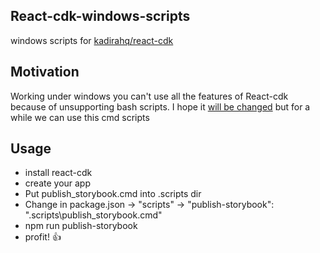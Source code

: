 ## React-cdk-windows-scripts
windows scripts for [kadirahq/react-cdk](https://github.com/kadirahq/react-cdk)
## Motivation 
Working under windows you can't use all the features of React-cdk because of unsupporting bash scripts. I hope it [will be changed](https://github.com/kadirahq/react-cdk/issues/6) but for a while we can use this cmd scripts
## Usage
- install react-cdk
- create your app
- Put publish_storybook.cmd into .scripts dir
- Change in package.json -> "scripts" -> "publish-storybook": ".scripts\\publish_storybook.cmd"
- npm run publish-storybook
- profit! 👍
